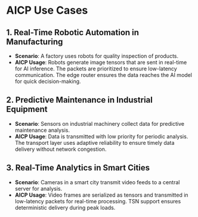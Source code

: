 # AICP Use Cases

## 1. Real-Time Robotic Automation in Manufacturing
- **Scenario**: A factory uses robots for quality inspection of products.
- **AICP Usage**: Robots generate image tensors that are sent in real-time for AI inference. The packets are prioritized to ensure low-latency communication. The edge router ensures the data reaches the AI model for quick decision-making.

## 2. Predictive Maintenance in Industrial Equipment
- **Scenario**: Sensors on industrial machinery collect data for predictive maintenance analysis.
- **AICP Usage**: Data is transmitted with low priority for periodic analysis. The transport layer uses adaptive reliability to ensure timely data delivery without network congestion.

## 3. Real-Time Analytics in Smart Cities
- **Scenario**: Cameras in a smart city transmit video feeds to a central server for analysis.
- **AICP Usage**: Video frames are serialized as tensors and transmitted in low-latency packets for real-time processing. TSN support ensures deterministic delivery during peak loads.
